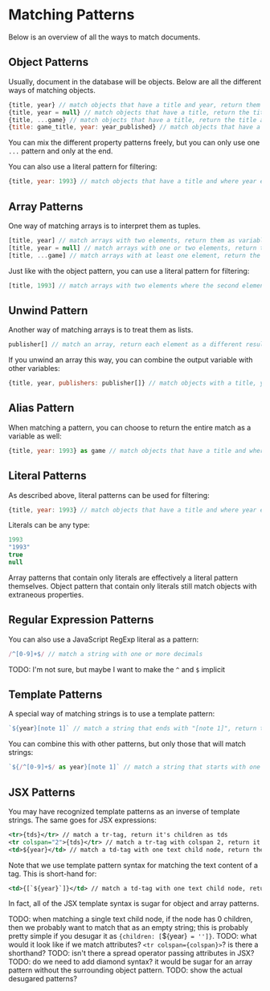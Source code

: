 # Matching Patterns

Below is an overview of all the ways to match documents.

## Object Patterns

Usually, document in the database will be objects. Below are all the different ways of matching objects.

```js
{title, year} // match objects that have a title and year, return them as variables
{title, year = null} // match objects that have a title, return the title and year (or null if there is no year)
{title, ...game} // match objects that have a title, return the title and the rest of the document as game
{title: game_title, year: year_published} // match objects that have a title and year, return them as variables with different names
```

You can mix the different property patterns freely, but you can only use one `...` pattern and only at the end.

You can also use a literal pattern for filtering:

```js
{title, year: 1993} // match objects that have a title and where year equals 1993, return the title
```

## Array Patterns

One way of matching arrays is to interpret them as tuples.

```js
[title, year] // match arrays with two elements, return them as variables
[title, year = null] // match arrays with one or two elements, return them as title and year (or null if there is no second element)
[title, ...game] // match arrays with at least one element, return the first element as title and the rest as game
```

Just like with the object pattern, you can use a literal pattern for filtering:

```js
[title, 1993] // match arrays with two elements where the second element equals 1993, return the first element as title
```

## Unwind Pattern

Another way of matching arrays is to treat them as lists.

```js
publisher[] // match an array, return each element as a different result, with publisher as the variable name
```

If you unwind an array this way, you can combine the output variable with other variables:

```js
{title, year, publishers: publisher[]} // match objects with a title, year and publishers where publishers contains an array, return each element in publishers as publisher, combined with the title and year of the corresponding record
```

## Alias Pattern

When matching a pattern, you can choose to return the entire match as a variable as well:

```js
{title, year: 1993} as game // match objects that have a title and where year equals 1993, return the title and return the entire object as game
```

## Literal Patterns

As described above, literal patterns can be used for filtering:

```js
{title, year: 1993} // match objects that have a title and where year equals 1993, return the title
```

Literals can be any type:

```js
1993
"1993"
true
null
```

Array patterns that contain only literals are effectively a literal pattern themselves. Object pattern that contain only literals still match objects with extraneous properties.

## Regular Expression Patterns

You can also use a JavaScript RegExp literal as a pattern:

```js
/^[0-9]+$/ // match a string with one or more decimals
```

TODO: I'm not sure, but maybe I want to make the `^` and `$` implicit

## Template Patterns

A special way of matching strings is to use a template pattern:

```js
`${year}[note 1]` // match a string that ends with "[note 1]", return the beginning as year
```

You can combine this with other patterns, but only those that will match strings:

```js
`${/^[0-9]+$/ as year}[note 1]` // match a string that starts with one or more decimals and ends with "[note 1]", return the beginning as year
```

## JSX Patterns

You may have recognized template patterns as an inverse of template strings. The same goes for JSX expressions:

```xml
<tr>{tds}</tr> // match a tr-tag, return it's children as tds
<tr colspan="2">{tds}</tr> // match a tr-tag with colspan 2, return it's children as tds
<td>${year}</td> // match a td-tag with one text child node, return the child as year
```

Note that we use template pattern syntax for matching the text content of a tag. This is short-hand for:

```xml
<td>{[`${year}`]}</td> // match a td-tag with one text child node, return the child as year
```

In fact, all of the JSX template syntax is sugar for object and array patterns.

TODO: when matching a single text child node, if the node has 0 children, then we probably want to match that as an empty string; this is probably pretty simple if you desugar it as `{children: [`${year}` = '']}`.
TODO: what would it look like if we match attributes? `<tr colspan={colspan}>`? is there a shorthand?
TODO: isn't there a spread operator passing attributes in JSX?
TODO: do we need to add diamond syntax? it would be sugar for an array pattern without the surrounding object pattern.
TODO: show the actual desugared patterns?
